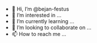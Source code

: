 - 👋 Hi, I’m @bejan-festus
- 👀 I’m interested in ...
- 🌱 I’m currently learning ...
- 💞️ I’m looking to collaborate on ...
- 📫 How to reach me ...

<!---
bejan-festus/bejan-festus is a ✨ special ✨ repository because its `README.md` (this file) appears on your GitHub profile.
You can click the Preview link to take a look at your changes.
--->
